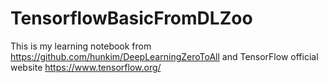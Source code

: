 # TensorflowBasicFromDLZoo
This is my learning notebook from https://github.com/hunkim/DeepLearningZeroToAll and TensorFlow official website https://www.tensorflow.org/
